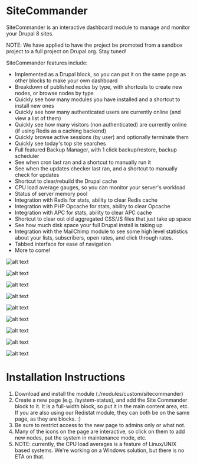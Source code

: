 # SiteCommander
SiteCommander is an interactive dashboard module to manage and monitor your Drupal 8 sites.

NOTE: We have applied to have the project be promoted from a sandbox project to a full project on Drupal.org. Stay tuned!

SiteCommander features include:

* Implemented as a Drupal block, so you can put it on the same page as other blocks to make your own dashboard
* Breakdown of published nodes by type, with shortcuts to create new nodes, or browse nodes by type
* Quickly see how many modules you have installed and a shortcut to install new ones
* Quickly see how many authenticated users are currently online (and view a list of them)
* Quickly see how many visitors (non authenticated) are currently online (if using Redis as a caching backend)
* Quickly browse active sessions (by user) and optionally terminate them
* Quickly see today's top site searches
* Full featured Backup Manager, with 1 click backup/restore, backup scheduler
* See when cron last ran and a shortcut to manually run it
* See when the updates checker last ran, and a shortcut to manually check for updates
* Shortcut to clear/rebuild the Drupal cache
* CPU load average gauges, so you can monitor your server's workload
* Status of server memory pool
* Integration with Redis for stats, ability to clear Redis cache
* Integration with PHP Opcache for stats, ability to clear Opcache
* Integration with APC for stats, ability to clear APC cache
* Shortcut to clear out old aggregated CSS/JS files that just take up space
* See how much disk space your full Drupal install is taking up
* Integration with the MailChimp module to see some high level statistics about your lists, subscribers, open rates, and click through rates.
* Tabbed interface for ease of navigation
* More to come!

![alt text](http://incurs.us/sites/default/files/styles/juicebox_small/public/2016-07/sitecommander-screenshot1_2.png?itok=BpuRa1jE "SiteCommander Screenshot")

![alt text](http://incurs.us/sites/default/files/styles/juicebox_small/public/2016-07/sitecommander-screenshot2_1.png?itok=BpuRa1jE "SiteCommander Screenshot")

![alt text](http://incurs.us/sites/default/files/styles/juicebox_small/public/2016-07/sitecommander-screenshot3_1.png?itok=BpuRa1jE "SiteCommander Screenshot")

![alt text](http://incurs.us/sites/default/files/styles/juicebox_small/public/2016-07/sitecommander-screenshot4_1.png?itok=BpuRa1jE "SiteCommander Screenshot")

![alt text](http://incurs.us/sites/default/files/styles/juicebox_small/public/2016-07/sitecommander-screenshot5_1.png?itok=BpuRa1jE "SiteCommander Screenshot")

![alt text](http://incurs.us/sites/default/files/styles/juicebox_small/public/2016-07/sitecommander-screenshot6_1.png?itok=BpuRa1jE "SiteCommander Screenshot")

![alt text](http://incurs.us/sites/default/files/styles/juicebox_small/public/2016-07/sitecommander-screenshot7_1.png?itok=BpuRa1jE "SiteCommander Screenshot")

![alt text](http://incurs.us/sites/default/files/styles/juicebox_small/public/2016-07/sitecommander-screenshot8_2.png?itok=BpuRa1jE "SiteCommander Screenshot")

![alt text](http://incurs.us/sites/default/files/styles/juicebox_small/public/2016-07/sitecommander-screenshot9_2.png?itok=BpuRa1jE "SiteCommander Screenshot")

# Installation Instructions

1. Download and install the module (./modules/custom/sitecommander)
2. Create a new page (e.g. /system-status), and add the Site Commander block to it. It is a full-width block, so put it in the main content area, etc. If you are also using our Redistat module, they can both be on the same page, as they are blocks. :)
3. Be sure to restrict access to the new page to admins only or what not.
4. Many of the icons on the page are interactive, so click on them to add new nodes, put the system in maintenance mode, etc.
5. NOTE: currently, the CPU load averages is a feature of Linux/UNIX based systems. We're working on a Windows solution, but there is no ETA on that.
